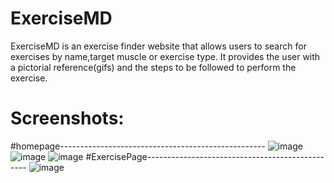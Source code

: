 # ExerciseMD
ExerciseMD is an exercise finder website that allows users to search for exercises by name,target muscle or exercise type. It provides the user with a pictorial reference(gifs) and the steps to be followed to perform the exercise.
# Screenshots:
#homepage---------------------------------------------------
![image](https://github.com/Samson-Mendonca/ExerciseMD/assets/67996502/857f533a-36a8-49c7-9230-9b99bc3d18a5)
![image](https://github.com/Samson-Mendonca/ExerciseMD/assets/67996502/5ccc1a99-b59a-4a04-9516-11ba57df570f)
![image](https://github.com/Samson-Mendonca/ExerciseMD/assets/67996502/35db09ac-8458-4286-8551-872750eff1e1)
#ExercisePage------------------------------------------------
![image](https://github.com/Samson-Mendonca/ExerciseMD/assets/67996502/8c241d7c-1c7a-4499-82d6-5ccde9d29aa7)






